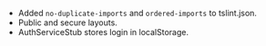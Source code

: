 * Added `no-duplicate-imports` and `ordered-imports` to tslint.json.
* Public and secure layouts.
* AuthServiceStub stores login in localStorage.